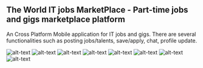 

## The World IT jobs MarketPlace - Part-time jobs and gigs marketplace platform

An Cross Platform Mobile application for IT jobs and gigs. 
There are several functionalities such as posting jobs/talents, save/apply, chat, profile update.



![alt-text](https://github.com/Tymursabrove/jobs-marketplace/blob/main/1.jpg)
![alt-text](https://github.com/Tymursabrove/jobs-marketplace/blob/main/2.jpg)
![alt-text](https://github.com/Tymursabrove/jobs-marketplace/blob/main/3.jpg)
![alt-text](https://github.com/Tymursabrove/jobs-marketplace/blob/main/4.jpg)
![alt-text](https://github.com/Tymursabrove/jobs-marketplace/blob/main/5.jpg)
![alt-text](https://github.com/Tymursabrove/jobs-marketplace/blob/main/6.jpg)
![alt-text](https://github.com/Tymursabrove/jobs-marketplace/blob/main/7.jpg)
![alt-text](https://github.com/Tymursabrove/jobs-marketplace/blob/main/8.jpg)